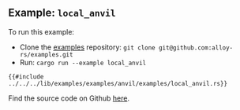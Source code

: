 ## Example: `local_anvil`

To run this example:

- Clone the [examples](https://github.com/alloy-rs/examples) repository: `git clone git@github.com:alloy-rs/examples.git`
- Run: `cargo run --example local_anvil`

```rust,ignore
{{#include ../../../lib/examples/examples/anvil/examples/local_anvil.rs}}
```

Find the source code on Github [here](https://github.com/alloy-rs/examples/tree/main/examples/anvil/examples/local_anvil.rs).
